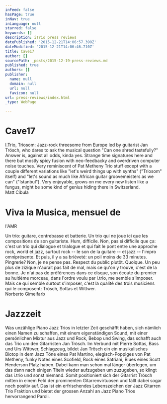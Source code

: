 ```yaml
---
inFeed: false
hasPage: true
inNav: true
inLanguage: null
starred: false
keywords: []
description: iTrio press reviews
datePublished: '2015-12-21T14:06:57.390Z'
dateModified: '2015-12-21T14:06:46.710Z'
title: Cave17
author: []
sourcePath: _posts/2015-12-19-press-reviews.md
published: true
authors: []
publisher:
  name: null
  domain: null
  url: null
  favicon: null
url: press-reviews/index.html
_type: WebPage

---
```

# Cave17

I.Trio,
Triosom: Jazz-rock threesome from Europe led by guitarist Jan Trösch, who dares
to ask the musical question "Can one shred tastefully?" Answer is, against all
odds, kinda yes. Strange time signatures here and there but mostly spicy fusion
with neo-feedbacky and overdriven computer noise touches. Very reminiscent of
Pat Metheny Trio stuff except with a couple different variations like "let's
weird things up with synths" ("Triosom" itself) and "let's sound as much like
African guitar groovemeisters as we can" ("Istanbul"). Very enjoyable, grows on
me every new listen like a fungus, might be some kind of genius hiding there in
Switzerland.   
Matt Cibula

# Viva la Musica, mensuel de
l'AMR

Un trio: guitare,
contrebasse et batterie. Un trio qui ne joue ici que les compositions de son
guitariste. Hum, difficile. Non, pas si difficile que ça: c'est un trio qui
dialogue et trialogue et qui fait le pont entre une approche rock, world et
jazz, surtout rock -- le son de la guitare -- et jazz -- l'impro omniprésente. Et
puis, il y a sa brièveté: un poil moins de 33 minutes. Pingrerie? Non, je ne
pense pas. Respect du public plutôt. Quoique. Un peu plus de zizique n'aurait
pas fait de mal, mais ce qu'on y trouve, c'est de la bonne. Je n'ai pas de
préférences dans ce disque, son écoute du premier au huitième morceau, dans
l'ordre voulu par i.trio, me semble s'imposer. Mais ce qui semble surtout
s'imposer, c'est la qualité des trois musiciens qui le composent: Trösch,
Sottas et Wittwer.  
Norberto Gimelfarb

# Jazzzeit

Was unzählige Piano Jazz
Trios in letzter Zeit geschäfft haben, sich nämlich einen Namen zu schaffen,
mit einem eigenständigen Sound, mit einer persönlichen Mixtur aus Jazz und
Rock, Bebop und Swing, das schafft auch das Trio um den Gitarristen Jan Trösch.
Im Verbund mit Pierre Sottas, Bass und Urs Wittwer, Schlagzeug, bildet Jan
Trösch ein ein musikalisches Biotop in dem Jazz Töne eines Pat Martino,
elegisch-Poppiges von Pat Metheny, funky Notes eines Scofield, Rock eines
Satriani, Blues eines Scott Henderson Platz haben. Dabei kann man schon mal
länger überlegen, um das dann nach einigen Titeln wieder aufzugeben um zuzugeben,
so klingt das i.trio und sonst niemand. Somit positioniert sich der Gitarrist
Trösch mitten in einem Feld der prominenten Gitarrenvirtuosen und fällt dabei
sogar noch positiv auf. Das ist ein erfrischendes Lebenszeichen der Jazz
Gitarren Trio Fraktion und bietet der grossen Anzahl an Jazz Piano Trios
hervorrangend Paroli.
